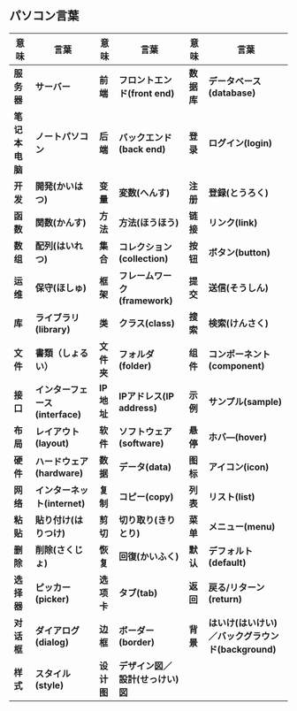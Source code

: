 ## パソコン言葉

| 意味           | 言葉                            | 意味       | 言葉                             | 意味       | 言葉                                               |
| -------------- | ------------------------------- | ---------- | -------------------------------- | ---------- | -------------------------------------------------- |
| **服务器**     | **サーバー**                    | **前端**   | **フロントエンド(front end)**    | **数据库** | **データベース(database)**                         |
| **笔记本电脑** | **ノートパソコン**              | **后端**   | **バックエンド(back end)**       | **登录**   | **ログイン(login)**                                |
| **开发**       | **開発(かいはつ)**              | **变量**   | **変数(へんす)**                 | **注册**   | **登録(とうろく)**                                 |
| **函数**       | **関数(かんす)**                | **方法**   | **方法(ほうほう)**               | **链接**   | **リンク(link)**                                   |
| **数组**       | **配列(はいれつ)**              | **集合**   | **コレクション(collection)**     | **按钮**   | **ボタン(button)**                                 |
| **运维**       | **保守(ほしゅ)**                | **框架**   | **フレームワーク(framework)**    | **提交**   | **送信(そうしん)**                                 |
| **库**         | **ライブラリ(library)**         | **类**     | **クラス(class)**                | **搜索**   | **検索(けんさく)**                                 |
| **文件**       | **書類（しょるい）**            | **文件夹** | **フォルダ(folder)**             | **组件**   | **コンポーネント(component)**                      |
| **接口**       | **インターフェース(interface)** | **IP地址** | **IPアドレス(IP address)**       | **示例**   | **サンプル(sample)**                               |
| **布局**       | **レイアウト(layout)**          | **软件**   | **ソフトウェア(software)**       | **悬停**   | **ホバ―(hover)**                                   |
| **硬件**       | **ハードウェア(hardware)**      | **数据**   | **データ(data)**                 | **图标**   | **アイコン(icon)**                                 |
| **网络**       | **インターネット(internet)**    | **复制**   | **コピー(copy)**                 | **列表**   | **リスト(list)**                                   |
| **粘贴**       | **貼り付け(はりつけ)**          | **剪切**   | **切り取り(きりとり)**           | **菜单**   | **メニュー(menu)**                                 |
| **删除**       | **削除(さくじょ)**              | **恢复**   | **回復(かいふく)**               | **默认**   | **デフォルト(default)**                            |
| **选择器**     | **ピッカー(picker)**            | **选项卡** | **タブ(tab)**                    | **返回**   | **戻る/リターン(return)**                          |
| **对话框**     | **ダイアログ(dialog)**          | **边框**   | **ボーダー(border)**             | **背景**   | **はいけ(はいけい)／バックグラウンド(background)** |
| **样式**       | **スタイル(style)**             | **设计图** | **デザイン図／設計(せっけい)図** |            |                                                    |

